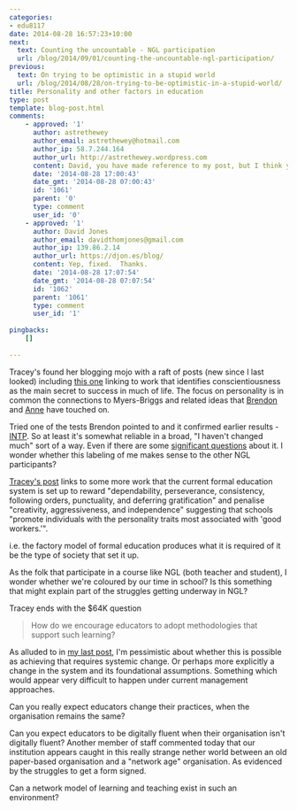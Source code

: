 ```yaml
---
categories:
- edu8117
date: 2014-08-28 16:57:23+10:00
next:
  text: Counting the uncountable - NGL participation
  url: /blog/2014/09/01/counting-the-uncountable-ngl-participation/
previous:
  text: On trying to be optimistic in a stupid world
  url: /blog/2014/08/28/on-trying-to-be-optimistic-in-a-stupid-world/
title: Personality and other factors in education
type: post
template: blog-post.html
comments:
    - approved: '1'
      author: astrethewey
      author_email: astrethewey@hotmail.com
      author_ip: 58.7.244.164
      author_url: http://astrethewey.wordpress.com
      content: David, you have made reference to my post, but I think you mean Tracey!
      date: '2014-08-28 17:00:43'
      date_gmt: '2014-08-28 07:00:43'
      id: '1061'
      parent: '0'
      type: comment
      user_id: '0'
    - approved: '1'
      author: David Jones
      author_email: davidthomjones@gmail.com
      author_ip: 139.86.2.14
      author_url: https://djon.es/blog/
      content: Yep, fixed.  Thanks.
      date: '2014-08-28 17:07:54'
      date_gmt: '2014-08-28 07:07:54'
      id: '1062'
      parent: '1061'
      type: comment
      user_id: '1'
    
pingbacks:
    []
    
---
```

Tracey's found her blogging mojo with a raft of posts (new since I last looked) including [this one](http://learningforinsight.wordpress.com/2014/08/25/conscientiousness-creativity-and-an-online-educational-future/) linking to work that identifies conscientiousness as the main secret to success in much of life. The focus on personality is in common the connections to Myers-Briggs and related ideas that [Brendon](http://willocksb.wordpress.com/2014/08/25/gathering-some-data/) and [Anne](http://astrethewey.wordpress.com/2014/08/28/more-than-you-might-think/) have touched on.

Tried one of the tests Brendon pointed to and it confirmed earlier results - [INTP](http://www.16personalities.com/intp-personality). So at least it's somewhat reliable in a broad, "I haven't changed much" sort of a way. Even if there are some [significant questions](http://www.theguardian.com/science/brain-flapping/2013/mar/19/myers-briggs-test-unscientific) about it. I wonder whether this labeling of me makes sense to the other NGL participants?

[Tracey's post](http://learningforinsight.wordpress.com/2014/08/25/conscientiousness-creativity-and-an-online-educational-future/) links to some more work that the current formal education system is set up to reward "dependability, perseverance, consistency, following orders, punctuality, and deferring gratification" and penalise "creativity, aggressiveness, and independence" suggesting that schools "promote individuals with the personality traits most associated with 'good workers.'".

i.e. the factory model of formal education produces what it is required of it be the type of society that set it up.

As the folk that participate in a course like NGL (both teacher and student), I wonder whether we're coloured by our time in school? Is this something that might explain part of the struggles getting underway in NGL?

Tracey ends with the $64K question

> How do we encourage educators to adopt methodologies that support such learning?

As alluded to in [my last post](/blog/2014/08/28/on-trying-to-be-optimistic-in-a-stupid-world/), I'm pessimistic about whether this is possible as achieving that requires systemic change. Or perhaps more explicitly a change in the system and its foundational assumptions. Something which would appear very difficult to happen under current management approaches.

Can you really expect educators change their practices, when the organisation remains the same?

Can you expect educators to be digitally fluent when their organisation isn't digitally fluent? Another member of staff commented today that our institution appears caught in this really strange nether world between an old paper-based organisation and a "network age" organisation. As evidenced by the struggles to get a form signed.

Can a network model of learning and teaching exist in such an environment?